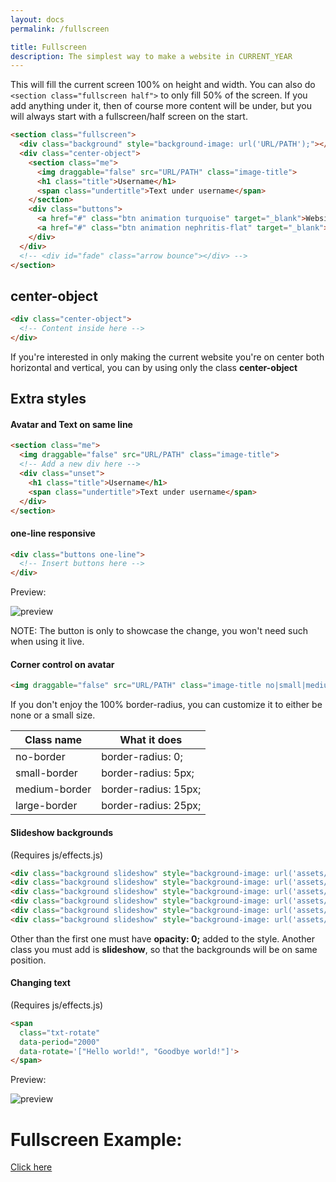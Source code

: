 ```yaml
---
layout: docs
permalink: /fullscreen

title: Fullscreen
description: The simplest way to make a website in CURRENT_YEAR
---
```

This will fill the current screen 100% on height and width.
You can also do `<section class="fullscreen half">` to only fill 50% of the screen.
If you add anything under it, then of course more content will be under, but you will always
start with a fullscreen/half screen on the start.
```html
<section class="fullscreen">
  <div class="background" style="background-image: url('URL/PATH');"></div>
  <div class="center-object">
    <section class="me">
      <img draggable="false" src="URL/PATH" class="image-title">
      <h1 class="title">Username</h1>
      <span class="undertitle">Text under username</span>
    </section>
    <div class="buttons">
      <a href="#" class="btn animation turquoise" target="_blank">Website 1</a>
      <a href="#" class="btn animation nephritis-flat" target="_blank">Website 2</a>
    </div>
  </div>
  <!-- <div id="fade" class="arrow bounce"></div> -->
</section>
```

## center-object
```html
<div class="center-object">
  <!-- Content inside here -->
</div>
```
If you're interested in only making the current website you're on center both horizontal and vertical, you can by using only the class **center-object**

## Extra styles
#### Avatar and Text on same line
```html
<section class="me">
  <img draggable="false" src="URL/PATH" class="image-title">
  <!-- Add a new div here -->
  <div class="unset">
    <h1 class="title">Username</h1>
    <span class="undertitle">Text under username</span>
  </div>
</section>
```

#### one-line responsive
```html
<div class="buttons one-line">
  <!-- Insert buttons here -->
</div>
```
Preview:

![preview](https://i.alexflipnote.dev/52d38a.gif)

NOTE: The button is only to showcase the change, you won't need such when using it live.

#### Corner control on avatar
```html
<img draggable="false" src="URL/PATH" class="image-title no|small|medium|large-border">
```
If you don't enjoy the 100% border-radius, you can customize it to either be none or a small size.

| Class name    | What it does         |
| ------------- | -------------------- |
| no-border     | border-radius: 0;    |
| small-border  | border-radius: 5px;  |
| medium-border | border-radius: 15px; |
| large-border  | border-radius: 25px; |

#### Slideshow backgrounds
(Requires js/effects.js)
```html
<div class="background slideshow" style="background-image: url('assets/images/bg.jpg');"></div>
<div class="background slideshow" style="background-image: url('assets/images/bg2.jpg'); opacity: 0;"></div>
<div class="background slideshow" style="background-image: url('assets/images/bg3.jpg'); opacity: 0;"></div>
<div class="background slideshow" style="background-image: url('assets/images/bg4.jpg'); opacity: 0;"></div>
<div class="background slideshow" style="background-image: url('assets/images/bg5.jpg'); opacity: 0;"></div>
<div class="background slideshow" style="background-image: url('assets/images/bg6.jpg'); opacity: 0;"></div>
```
Other than the first one must have **opacity: 0;** added to the style.
Another class you must add is **slideshow**, so that the backgrounds will be on same position.

#### Changing text
(Requires js/effects.js)
```html
<span
  class="txt-rotate"
  data-period="2000"
  data-rotate='["Hello world!", "Goodbye world!"]'>
</span>
```

Preview:

![preview](https://i.alexflipnote.dev/a9f3ed.gif)

# Fullscreen Example:
[Click here](../examples/fullscreen)
